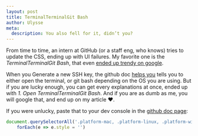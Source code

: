 ```yaml
---
layout: post
title: TerminalTerminalGit Bash
author: Ulysse
meta:
  description: You also fell for it, didn’t you?
---
```


From time to time, an intern at GitHub (or a staff eng, who knows) tries
to update the CSS, ending up with UI failures. My favorite one is the
_TerminalTerminalGit Bash_, that even [ended up trendy on google][trend].

When you Generate a new SSH key, the github doc [helps you][ssh-keygen]
tells you to either open the terminal, or git bash depending on the OS
you are using. But if you are lucky enough, you can get every explanations
at once, ended up with _1. Open TerminalTerminalGit Bash_. And if you are
as dumb as me, you will google that, and end up on my article ❤.

If you were unlucky, paste that to your dev console in the [github doc page][ssh-keygen]:

```js
document.querySelectorAll('.platform-mac, .platform-linux, .platform-windows').
	forEach(e => e.style = '')
```

[trend]: https://trends.google.com/trends/explore?q=TerminalTerminalGit%20Bash
[ssh-keygen]: https://docs.github.com/en/authentication/connecting-to-github-with-ssh/generating-a-new-ssh-key-and-adding-it-to-the-ssh-agent?platform=linux#generating-a-new-ssh-key
